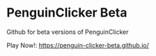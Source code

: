 # PenguinClicker Beta
Github for beta versions of PenguinClicker

Play Now!:
https://penguin-clicker-beta.github.io/
